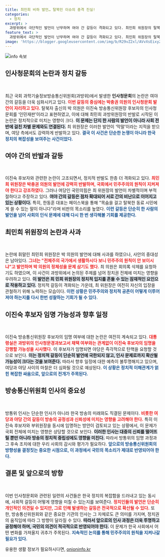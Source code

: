 ```yaml
---
title: 최민희 비하 발언… 탈북민 이슈의 충격 진실!
categories:
  - 정치
excerpt: >
  과방위에서 극단적인 발언이 난무하며 여야 간 갈등이 격화되고 있다. 최민희 위원장의 탈북자 비하 발언, 이진숙 후보자 인사청문회의 인민재판 논란 등으로 정치적 긴장이 고조되고 있다. 대통령실은 방통위원장 임명을 서두르며 상황을 타개하려 하고, 민주당은 이 후보자 탄핵 가능성을 시사하고 있다.
feature_text: >
  과방위에서 극단적인 발언이 난무하며 여야 간 갈등이 격화되고 있다. 최민희 위원장의 탈북자 비하 발언, 이진숙 후보자 인사청문회의 인민재판 논란 등으로 정치적 긴장이 고조되고 있다. 대통령실은 방통위원장 임명을 서두르며 상황을 타개하려 하고, 민주당은 이 후보자 탄핵 가능성을 시사하고 있다.
image: 'https://blogger.googleusercontent.com/img/b/R29vZ2xl/AVvXsEixyZcFfHzMRdzZMjFBmAUKJYCLCGyLL1o632UiGVXcaFdKo_bkvkuCioo0uUKlGfBVcT3P84aROyZIXSBEx3Aw5nCQ3pTgDom1WDC4m8eifvWiAmWEEVb4x6G_l8C0QH225ldMjyaFvpxGEBGNO37VmDTDMHGhJPq73UglMfDca1-0aw/s1600/blogspot.png'
---
```


<p><img src="https://blogger.googleusercontent.com/img/b/R29vZ2xl/AVvXsEixyZcFfHzMRdzZMjFBmAUKJYCLCGyLL1o632UiGVXcaFdKo_bkvkuCioo0uUKlGfBVcT3P84aROyZIXSBEx3Aw5nCQ3pTgDom1WDC4m8eifvWiAmWEEVb4x6G_l8C0QH225ldMjyaFvpxGEBGNO37VmDTDMHGhJPq73UglMfDca1-0aw/s1600/blogspot.png" alt="info 속보" /></p>

<h2 data-ke-size="size26">인사청문회의 논란과 정치 갈등</h2>

<p data-ke-size="size16">&nbsp;</p>

<p>최근 국회 과학기술정보방송통신위원회(과방위)에서 발생한 <strong>인사청문회</strong>의 논란은 여야 간의 갈등을 더욱 심화시키고 있다. <b><span style="color: #ee2323;">이번 갈등의 중심에는 박충권 의원의 인사청문회 발언이 자리하고 있다.</span></b> 탈북자 출신의 박 의원은 이진숙 방송통신위원장 후보자의 인사청문회를 ‘인민재판’이라고 표현하였고, 이에 대해 최민희 과방위원장의 반발로 시작된 이 논란은 정치적으로 미치는 영향이 크다. <b><span style="background-color: #21538527;">이 문제는 단지 한 사람의 발언이 아니라 사회 전반에 걸친 차별 문제와도 연결된다.</span></b> 최 위원장은 이러한 발언이 ‘막말’이라는 지적을 받으며, 여당 측에서도 강력하게 반발하고 있다. <b><span style="color: #1a5490;">결국 이 사건은 단순한 논쟁이 아니라 한국 정치의 복잡성을 보여주는 사건이었다.</span></b></p>

<h2 data-ke-size="size26">여야 간의 반발과 갈등</h2>

<p data-ke-size="size16">&nbsp;</p>

<p>이진숙 후보자와 관련한 논란이 고조되면서, 정치적 반발도 한층 더 격화되고 있다. <b><span style="color: #ee2323;">최민희 위원장은 박충권 의원의 발언에 강력히 반발하며, 국회에서 민주주의의 원칙이 지켜져야 한다고 강조하였다.</span></b> 그러나 여당인 국민의힘은 최 위원장의 발언이 차별적이며 부적절하다고 주장하고 있다. <b><span style="background-color: #21538527;">여야 간의 갈등은 점차 확대되어 서로 간의 비난으로 이어지고 있는 상황이다.</span></b> 특히, 한동훈 대표는 페이스북을 통해 "목숨을 걸고 탈북한 동료 시민에게 쓸 수 있는 말이 아니다"라며 비판의 목소리를 높였다. <b><span style="color: #1a5490;">이런 갈등은 단순히 한 사람의 발언을 넘어 사회의 인식 문제에 대해 다시 한 번 생각해볼 기회를 제공한다.</span></b></p>

<h2 data-ke-size="size26">최민희 위원장의 논란과 사과</h2>

<p data-ke-size="size16">&nbsp;</p>

<p>논란에 휘말린 최민희 위원장은 박 의원의 발언에 대해 사과를 하였으나, 사안의 중대성은 남아있다. <b><span style="color: #ee2323;">그녀는 "전체주의 국가에서 생활하시다 보니 민주주의 원칙이 안 보이시냐"고 발언하며 박 의원의 정체성을 문제 삼기도 했다.</span></b> 최 의원은 회의록 삭제를 요청하기도 하였으며, 이 사건이 과방위에서 논의된 주제를 넘어 정치권 전체에 미치는 영향을 우려하고 있다. <b><span style="background-color: #21538527;">이 발언은 최 민희 위원장의 정치적 입지를 흔들 수 있는 잠재적인 요인으로 작용하고 있다.</span></b> 정치적 갈등이 격화되는 가운데, 최 위원장은 여전히 자신의 입장을 관철하기 위해 노력하는 모습이다. <b><span style="color: #1a5490;">이런 상황은 민주주의와 정치적 공존이 어떻게 이루어져야 하는지를 다시 한번 성찰하는 기회가 될 수 있다.</span></b></p>

<h2 data-ke-size="size26">이진숙 후보자 임명 가능성과 향후 일정</h2>

<p data-ke-size="size16">&nbsp;</p>

<p>이진숙 방송통신위원장 후보자의 임명 여부에 대한 논란은 여전히 계속되고 있다. <b><span style="color: #ee2323;">대통령실은 과방위의 인사청문경과보고서 채택 여부와는 관계없이 이진숙 후보자의 임명을 강행할 가능성을 시사했다.</span></b> 이 후보자가 임명되면 야당은 즉각적으로 탄핵을 요청할 것으로 보인다. <b><span style="background-color: #21538527;">이는 정치적 갈등이 단순히 발언에 국한되지 않고, 인사 문제로까지 확산될 가능성이 크다는 것을 보여준다.</span></b> 따라서 향후 일정에 대한 예측이 불투명해지고 있으며, 여당과 야당 사이의 마찰은 더 심화될 것으로 예상된다. <b><span style="color: #1a5490;">이 상황은 정치적 이해관계가 얽힌 복잡한 싸움으로, 앞으로의 전개가 주목된다.</span></b></p>

<h2 data-ke-size="size26">방송통신위원회 인사의 중요성</h2>

<p data-ke-size="size16">&nbsp;</p>

<p>방통위 인사는 단순한 인사가 아니라 한국 방송의 미래와도 직결된 문제이다. <b><span style="color: #ee2323;">비롯한 여당과 야당 간의 갈등이 방송의 공정성과 신뢰성에 미치는 영향을 고려해야 한다.</span></b> 특히 이진숙 후보자와 부위원장을 동시에 임명하는 방안이 검토되고 있는 상황에서, 이 문제가 국회 전체에 미치는 영향은 상당할 것으로 보인다. <b><span style="background-color: #21538527;">이러한 인사는 대중의 신뢰를 떨어뜨릴 뿐만 아니라 방송의 정치적 중립성에도 영향을 미친다.</span></b> 따라서 방통위의 임명 과정과 그 후속 조치에 대한 우리 사회의 감시와 평가가 필요하다. <b><span style="color: #1a5490;">앞으로의 방송통신위원회의 방향성을 결정짓는 중요한 시점으로, 이 과정에서 국민의 목소리가 제대로 반영되어야 한다.</span></b></p>

<h2 data-ke-size="size26">결론 및 앞으로의 방향</h2>

<p data-ke-size="size16">&nbsp;</p>

<p>이번 인사청문회와 관련된 일련의 사건들은 한국 정치의 복잡함을 드러내고 있는 동시에, 사회적 갈등이 어떻게 영향을 미칠 수 있는지를 보여준다. <b><span style="color: #ee2323;">정치인들의 발언은 단순히 개인적인 의견일 수 있지만, 그로 인해 발생하는 갈등은 전국적으로 확산될 수 있다.</span></b> 또한, 방송통신위원회와 같은 중요한 기관의 인사는 그 자체로도 큰 의미를 가지며, 정치권의 움직임에 따라 그 방향이 달라질 수 있다. <b><span style="background-color: #21538527;">따라서 앞으로의 인사 과정은 더욱 투명하고 공정해야 하며, 국민의 의견이 적극적으로 반영되어야 한다.</span></b> 이 문제가 한국 사회에서 어떤 변화를 가져올지 귀추가 주목된다. <b><span style="color: #1a5490;">지속적인 논의를 통해 민주주의의 원칙을 지켜나갈 필요가 있다.</span></b></p>
유용한 생활 정보가 필요하시다면, <a href="https://onioninfo.kr" rel="dofollow">onioninfo.kr</a>


